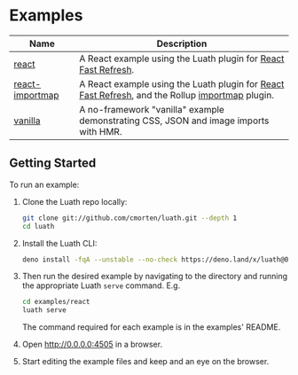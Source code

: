 <!-- deno-fmt-ignore-file -->
# Examples

| Name                 | Description                                                                                                   |
| -------------------- | ------------------------------------------------------------------------------------------------------------- |
| [react](./react)     | A React example using the Luath plugin for [React Fast Refresh](https://www.npmjs.com/package/react-refresh). |
| [react-importmap](./react-importmap)     | A React example using the Luath plugin for [React Fast Refresh](https://www.npmjs.com/package/react-refresh), and the Rollup [importmap](https://deno.land/x/drollup@2.50.5+0.18.1/plugins/importmap) plugin. |
| [vanilla](./vanilla) | A no-framework "vanilla" example demonstrating CSS, JSON and image imports with HMR.                          |

## Getting Started

To run an example:

1. Clone the Luath repo locally:

   ```bash
   git clone git://github.com/cmorten/luath.git --depth 1
   cd luath
   ```

2. Install the Luath CLI:

   ```bash
   deno install -fqA --unstable --no-check https://deno.land/x/luath@0.8.4/luath.ts
   ```

3. Then run the desired example by navigating to the directory and running the appropriate Luath `serve` command. E.g.

   ```bash
   cd examples/react
   luath serve
   ```

   The command required for each example is in the examples' README.

4. Open <http://0.0.0.0:4505> in a browser.

5. Start editing the example files and keep and an eye on the browser.
